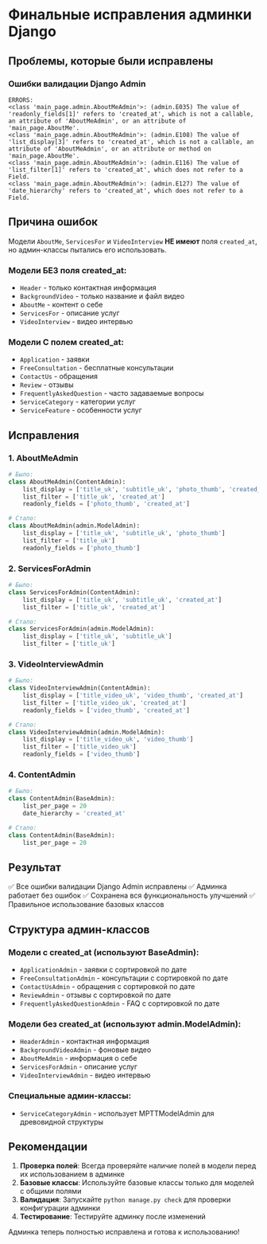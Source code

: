 # Финальные исправления админки Django

## Проблемы, которые были исправлены

### Ошибки валидации Django Admin
```
ERRORS:
<class 'main_page.admin.AboutMeAdmin'>: (admin.E035) The value of 'readonly_fields[1]' refers to 'created_at', which is not a callable, an attribute of 'AboutMeAdmin', or an attribute of 'main_page.AboutMe'.
<class 'main_page.admin.AboutMeAdmin'>: (admin.E108) The value of 'list_display[3]' refers to 'created_at', which is not a callable, an attribute of 'AboutMeAdmin', or an attribute or method on 'main_page.AboutMe'.
<class 'main_page.admin.AboutMeAdmin'>: (admin.E116) The value of 'list_filter[1]' refers to 'created_at', which does not refer to a Field.
<class 'main_page.admin.AboutMeAdmin'>: (admin.E127) The value of 'date_hierarchy' refers to 'created_at', which does not refer to a Field.
```

## Причина ошибок

Модели `AboutMe`, `ServicesFor` и `VideoInterview` **НЕ имеют** поля `created_at`, но админ-классы пытались его использовать.

### Модели БЕЗ поля created_at:
- `Header` - только контактная информация
- `BackgroundVideo` - только название и файл видео
- `AboutMe` - контент о себе
- `ServicesFor` - описание услуг
- `VideoInterview` - видео интервью

### Модели С полем created_at:
- `Application` - заявки
- `FreeConsultation` - бесплатные консультации
- `ContactUs` - обращения
- `Review` - отзывы
- `FrequentlyAskedQuestion` - часто задаваемые вопросы
- `ServiceCategory` - категории услуг
- `ServiceFeature` - особенности услуг

## Исправления

### 1. AboutMeAdmin
```python
# Было:
class AboutMeAdmin(ContentAdmin):
    list_display = ['title_uk', 'subtitle_uk', 'photo_thumb', 'created_at']
    list_filter = ['title_uk', 'created_at']
    readonly_fields = ['photo_thumb', 'created_at']

# Стало:
class AboutMeAdmin(admin.ModelAdmin):
    list_display = ['title_uk', 'subtitle_uk', 'photo_thumb']
    list_filter = ['title_uk']
    readonly_fields = ['photo_thumb']
```

### 2. ServicesForAdmin
```python
# Было:
class ServicesForAdmin(ContentAdmin):
    list_display = ['title_uk', 'subtitle_uk', 'created_at']
    list_filter = ['title_uk', 'created_at']

# Стало:
class ServicesForAdmin(admin.ModelAdmin):
    list_display = ['title_uk', 'subtitle_uk']
    list_filter = ['title_uk']
```

### 3. VideoInterviewAdmin
```python
# Было:
class VideoInterviewAdmin(ContentAdmin):
    list_display = ['title_video_uk', 'video_thumb', 'created_at']
    list_filter = ['title_video_uk', 'created_at']
    readonly_fields = ['video_thumb', 'created_at']

# Стало:
class VideoInterviewAdmin(admin.ModelAdmin):
    list_display = ['title_video_uk', 'video_thumb']
    list_filter = ['title_video_uk']
    readonly_fields = ['video_thumb']
```

### 4. ContentAdmin
```python
# Было:
class ContentAdmin(BaseAdmin):
    list_per_page = 20
    date_hierarchy = 'created_at'

# Стало:
class ContentAdmin(BaseAdmin):
    list_per_page = 20
```

## Результат

✅ Все ошибки валидации Django Admin исправлены
✅ Админка работает без ошибок
✅ Сохранена вся функциональность улучшений
✅ Правильное использование базовых классов

## Структура админ-классов

### Модели с created_at (используют BaseAdmin):
- `ApplicationAdmin` - заявки с сортировкой по дате
- `FreeConsultationAdmin` - консультации с сортировкой по дате
- `ContactUsAdmin` - обращения с сортировкой по дате
- `ReviewAdmin` - отзывы с сортировкой по дате
- `FrequentlyAskedQuestionAdmin` - FAQ с сортировкой по дате

### Модели без created_at (используют admin.ModelAdmin):
- `HeaderAdmin` - контактная информация
- `BackgroundVideoAdmin` - фоновые видео
- `AboutMeAdmin` - информация о себе
- `ServicesForAdmin` - описание услуг
- `VideoInterviewAdmin` - видео интервью

### Специальные админ-классы:
- `ServiceCategoryAdmin` - использует MPTTModelAdmin для древовидной структуры

## Рекомендации

1. **Проверка полей**: Всегда проверяйте наличие полей в модели перед их использованием в админке
2. **Базовые классы**: Используйте базовые классы только для моделей с общими полями
3. **Валидация**: Запускайте `python manage.py check` для проверки конфигурации админки
4. **Тестирование**: Тестируйте админку после изменений

Админка теперь полностью исправлена и готова к использованию!
